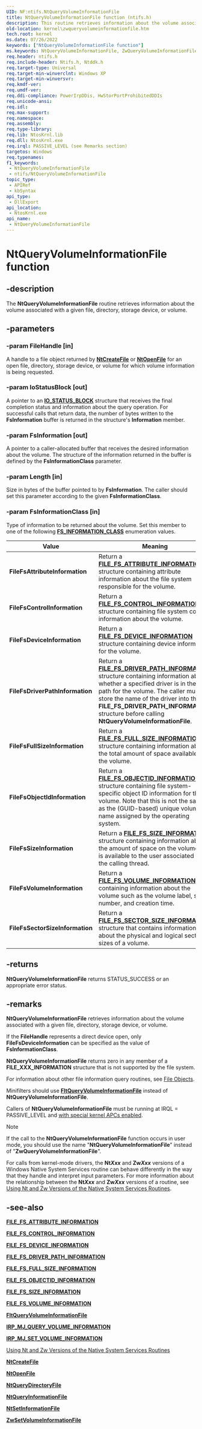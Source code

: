 ```yaml
---
UID: NF:ntifs.NtQueryVolumeInformationFile
title: NtQueryVolumeInformationFile function (ntifs.h)
description: This routine retrieves information about the volume associated with a given file, directory, storage device, or volume.
old-location: kernel\zwqueryvolumeinformationfile.htm
tech.root: kernel
ms.date: 07/26/2022
keywords: ["NtQueryVolumeInformationFile function"]
ms.keywords: NtQueryVolumeInformationFile, ZwQueryVolumeInformationFile, ZwQueryVolumeInformationFile routine [Kernel-Mode Driver Architecture], k111_1ca2c72d-6eb1-4bfa-a1f9-06cc26643662.xml, kernel.zwqueryvolumeinformationfile, ntifs/NtQueryVolumeInformationFile, ntifs/ZwQueryVolumeInformationFile
req.header: ntifs.h
req.include-header: Ntifs.h, Ntddk.h
req.target-type: Universal
req.target-min-winverclnt: Windows XP
req.target-min-winversvr: 
req.kmdf-ver: 
req.umdf-ver: 
req.ddi-compliance: PowerIrpDDis, HwStorPortProhibitedDDIs
req.unicode-ansi: 
req.idl: 
req.max-support: 
req.namespace: 
req.assembly: 
req.type-library: 
req.lib: NtosKrnl.lib
req.dll: NtosKrnl.exe
req.irql: PASSIVE_LEVEL (see Remarks section)
targetos: Windows
req.typenames: 
f1_keywords:
 - NtQueryVolumeInformationFile
 - ntifs/NtQueryVolumeInformationFile
topic_type:
 - APIRef
 - kbSyntax
api_type:
 - DllExport
api_location:
 - NtosKrnl.exe
api_name:
 - NtQueryVolumeInformationFile
---
```


# NtQueryVolumeInformationFile function

## -description

The **NtQueryVolumeInformationFile** routine retrieves information about the volume associated with a given file, directory, storage device, or volume.

## -parameters

### -param FileHandle [in]

A handle to a file object returned by [**NtCreateFile**](nf-ntifs-ntcreatefile.md) or [**NtOpenFile**](nf-ntifs-ntopenfile.md) for an open file, directory, storage device, or volume for which volume information is being requested.

### -param IoStatusBlock [out]

A pointer to an [**IO_STATUS_BLOCK**](../wdm/ns-wdm-_io_status_block.md) structure that receives the final completion status and information about the query operation. For successful calls that return data, the number of bytes written to the **FsInformation** buffer is returned in the structure's **Information** member.

### -param FsInformation [out]

A pointer to a caller-allocated buffer that receives the desired information about the volume. The structure of the information returned in the buffer is defined by the **FsInformationClass** parameter.

### -param Length [in]

Size in bytes of the buffer pointed to by **FsInformation**. The caller should set this parameter according to the given **FsInformationClass**.

### -param FsInformationClass [in]

Type of information to be returned about the volume. Set this member to one of the following [**FS_INFORMATION_CLASS**](../wdm/ne-wdm-_fsinfoclass.md) enumeration values.

| Value | Meaning |
| ----- | ------- |
| **FileFsAttributeInformation** | Return a [**FILE_FS_ATTRIBUTE_INFORMATION**](ns-ntifs-_file_fs_attribute_information.md) structure containing attribute information about the file system responsible for the volume. |
| **FileFsControlInformation** | Return a [**FILE_FS_CONTROL_INFORMATION**](ns-ntifs-_file_fs_control_information.md) structure containing file system control information about the volume. |
| **FileFsDeviceInformation** | Return a [**FILE_FS_DEVICE_INFORMATION**](../wdm/ns-wdm-_file_fs_device_information.md) structure containing device information for the volume. |
| **FileFsDriverPathInformation** | Return a [**FILE_FS_DRIVER_PATH_INFORMATION**](ns-ntifs-_file_fs_driver_path_information.md) structure containing information about whether a specified driver is in the I/O path for the volume. The caller must store the name of the driver into the **FILE_FS_DRIVER_PATH_INFORMATION** structure before calling **NtQueryVolumeInformationFile**. |
| **FileFsFullSizeInformation** | Return a [**FILE_FS_FULL_SIZE_INFORMATION**](../ntddk/ns-ntddk-_file_fs_full_size_information.md) structure containing information about the total amount of space available on the volume. |
| **FileFsObjectIdInformation** | Return a [**FILE_FS_OBJECTID_INFORMATION**](../ntddk/ns-ntddk-_file_fs_objectid_information.md) structure containing file system-specific object ID information for the volume. Note that this is not the same as the (GUID-based) unique volume name assigned by the operating system. |
| **FileFsSizeInformation** | Return a [**FILE_FS_SIZE_INFORMATION**](../ntddk/ns-ntddk-_file_fs_size_information.md) structure containing information about the amount of space on the volume that is available to the user associated with the calling thread. |
| **FileFsVolumeInformation** | Return a [**FILE_FS_VOLUME_INFORMATION**](../ntddk/ns-ntddk-_file_fs_volume_information.md) containing information about the volume such as the volume label, serial number, and creation time. |
| **FileFsSectorSizeInformation** | Return a [**FILE_FS_SECTOR_SIZE_INFORMATION**](../ntddk/ns-ntddk-_file_fs_sector_size_information.md) structure that contains information about the physical and logical sector sizes of a volume. |

## -returns

**NtQueryVolumeInformationFile** returns STATUS_SUCCESS or an appropriate error status.

## -remarks

**NtQueryVolumeInformationFile** retrieves information about the volume associated with a given file, directory, storage device, or volume.

If the **FileHandle** represents a direct device open, only **FileFsDeviceInformation** can be specified as the value of **FsInformationClass**.

**NtQueryVolumeInformationFile** returns zero in any member of a **FILE_**XXX**_INFORMATION** structure that is not supported by the file system.

For information about other file information query routines, see [File Objects](/windows-hardware/drivers/ddi/_kernel/#file-objects).

Minifilters should use [**FltQueryVolumeInformationFile**](../fltkernel/nf-fltkernel-fltqueryvolumeinformationfile.md) instead of **NtQueryVolumeInformationFile**.

Callers of **NtQueryVolumeInformationFile** must be running at IRQL = PASSIVE_LEVEL and [with special kernel APCs enabled](/windows-hardware/drivers/kernel/disabling-apcs).

> [!NOTE]
> If the call to the **NtQueryVolumeInformationFile** function occurs in user mode, you should use the name "**NtQueryVolumeInformationFile**" instead of "**ZwQueryVolumeInformationFile**".

For calls from kernel-mode drivers, the **Nt*Xxx*** and **Zw*Xxx*** versions of a Windows Native System Services routine can behave differently in the way that they handle and interpret input parameters. For more information about the relationship between the **Nt*Xxx*** and **Zw*Xxx*** versions of a routine, see [Using Nt and Zw Versions of the Native System Services Routines](/windows-hardware/drivers/kernel/using-nt-and-zw-versions-of-the-native-system-services-routines).

## -see-also

[**FILE_FS_ATTRIBUTE_INFORMATION**](ns-ntifs-_file_fs_attribute_information.md)

[**FILE_FS_CONTROL_INFORMATION**](ns-ntifs-_file_fs_control_information.md)

[**FILE_FS_DEVICE_INFORMATION**](../wdm/ns-wdm-_file_fs_device_information.md)

[**FILE_FS_DRIVER_PATH_INFORMATION**](ns-ntifs-_file_fs_driver_path_information.md)

[**FILE_FS_FULL_SIZE_INFORMATION**](../ntddk/ns-ntddk-_file_fs_full_size_information.md)

[**FILE_FS_OBJECTID_INFORMATION**](../ntddk/ns-ntddk-_file_fs_objectid_information.md)

[**FILE_FS_SIZE_INFORMATION**](../ntddk/ns-ntddk-_file_fs_size_information.md)

[**FILE_FS_VOLUME_INFORMATION**](../ntddk/ns-ntddk-_file_fs_volume_information.md)

[**FltQueryVolumeInformationFile**](../fltkernel/nf-fltkernel-fltqueryvolumeinformationfile.md)

[**IRP_MJ_QUERY_VOLUME_INFORMATION**](/windows-hardware/drivers/ifs/irp-mj-query-volume-information)

[**IRP_MJ_SET_VOLUME_INFORMATION**](/windows-hardware/drivers/ifs/irp-mj-set-volume-information)

[Using Nt and Zw Versions of the Native System Services Routines](/windows-hardware/drivers/kernel/using-nt-and-zw-versions-of-the-native-system-services-routines)

[**NtCreateFile**](nf-ntifs-ntcreatefile.md)

[**NtOpenFile**](nf-ntifs-ntopenfile.md)

[**NtQueryDirectoryFile**](nf-ntifs-ntquerydirectoryfile.md)

[**NtQueryInformationFile**](nf-ntifs-ntqueryinformationfile.md)

[**NtSetInformationFile**](nf-ntifs-ntsetinformationfile.md)

[**ZwSetVolumeInformationFile**](nf-ntifs-zwsetvolumeinformationfile.md)
